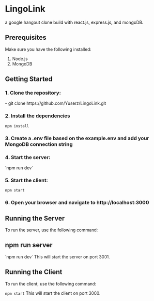 <h1>LingoLink</h1>
a google hangout clone build with react.js, express.js, and mongoDB.

<h2>Prerequisites</h2>
Make sure you have the following installed:

1. Node.js
2. MongoDB

<h2>Getting Started</h2>
<h3>1. Clone the repository:</h3>
    - git clone https://github.com/Yuserz/LingoLink.git
    
<h3>2. Install the dependencies</h3>

  `npm install`

<h3>3. Create a .env file based on the example.env and add your MongoDB connection string

<h3>4. Start the server:</h3>
  `npm run dev`
  
<h3>5. Start the client:</h3>

  `npm start`

<h3>6. Open your browser and navigate to http://localhost:3000</h3>

<h2>Running the Server</h2>
To run the server, use the following command:

<h2>npm run server</h2>
 `npm run dev` 
This will start the server on port 3001.

<h2>Running the Client</h2>
To run the client, use the following command:

`npm start`
This will start the client on port 3000.


